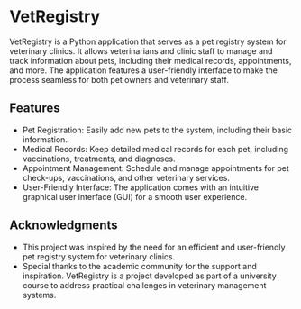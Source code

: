 # VetRegistry

VetRegistry is a Python application that serves as a pet registry system for veterinary clinics. It allows veterinarians and clinic staff to manage and track information about pets, including their medical records, appointments, and more. The application features a user-friendly interface to make the process seamless for both pet owners and veterinary staff.

## Features

- Pet Registration: Easily add new pets to the system, including their basic information.
- Medical Records: Keep detailed medical records for each pet, including vaccinations, treatments, and diagnoses.
- Appointment Management: Schedule and manage appointments for pet check-ups, vaccinations, and other veterinary services.
- User-Friendly Interface: The application comes with an intuitive graphical user interface (GUI) for a smooth user experience.


## Acknowledgments

- This project was inspired by the need for an efficient and user-friendly pet registry system for veterinary clinics.
- Special thanks to the academic community for the support and inspiration. VetRegistry is a project developed as part of a university course to address practical challenges in veterinary management systems.
